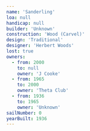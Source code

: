```yaml
---
name: 'Sanderling'
loa: null
handicap: null
builder: 'Unknown'
construction: 'Wood (Carvel)'
design: 'Traditional'
designer: 'Herbert Woods'
lost: true
owners:
  - from: 2000
    to: null
    owner: 'J Cooke'
  - from: 1965
    to: 2000
    owner: 'Theta Club'
  - from: 1936
    to: 1965
    owner: 'Unknown'
sailNumber: 0
yearBuilt: 1936
---
```

